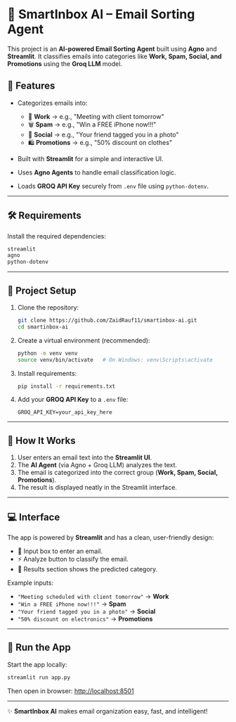 # 📧 SmartInbox AI – Email Sorting Agent

This project is an **AI-powered Email Sorting Agent** built using **Agno** and **Streamlit**.
It classifies emails into categories like **Work, Spam, Social, and Promotions** using the **Groq LLM** model.

## 🚀 Features

* Categorizes emails into:

  * 📂 **Work** → e.g., "Meeting with client tomorrow"
  * 🗑 **Spam** → e.g., "Win a FREE iPhone now!!!"
  * 👥 **Social** → e.g., "Your friend tagged you in a photo"
  * 🛍 **Promotions** → e.g., "50% discount on clothes"
* Built with **Streamlit** for a simple and interactive UI.
* Uses **Agno Agents** to handle email classification logic.
* Loads **GROQ API Key** securely from `.env` file using `python-dotenv`.

---

## 🛠 Requirements

Install the required dependencies:

```txt
streamlit
agno
python-dotenv
```

---

## 📂 Project Setup

1. Clone the repository:

   ```bash
   git clone https://github.com/ZaidRauf11/smartinbox-ai.git
   cd smartinbox-ai
   ```

2. Create a virtual environment (recommended):

   ```bash
   python -m venv venv
   source venv/bin/activate   # On Windows: venv\Scripts\activate
   ```

3. Install requirements:

   ```bash
   pip install -r requirements.txt
   ```

4. Add your **GROQ API Key** to a `.env` file:

   ```
   GROQ_API_KEY=your_api_key_here
   ```

---

## 🎯 How It Works

1. User enters an email text into the **Streamlit UI**.
2. The **AI Agent** (via Agno + Groq LLM) analyzes the text.
3. The email is categorized into the correct group (**Work, Spam, Social, Promotions**).
4. The result is displayed neatly in the Streamlit interface.

---

## 💻 Interface

The app is powered by **Streamlit** and has a clean, user-friendly design:

* 📩 Input box to enter an email.
* ⚡ Analyze button to classify the email.
* 📄 Results section shows the predicted category.

Example inputs:

* `"Meeting scheduled with client tomorrow"` → **Work**
* `"Win a FREE iPhone now!!!"` → **Spam**
* `"Your friend tagged you in a photo"` → **Social**
* `"50% discount on electronics"` → **Promotions**

---

## 📌 Run the App

Start the app locally:

```bash
streamlit run app.py
```

Then open in browser: [http://localhost:8501](http://localhost:8501)

---

✨ **SmartInbox AI** makes email organization easy, fast, and intelligent!

